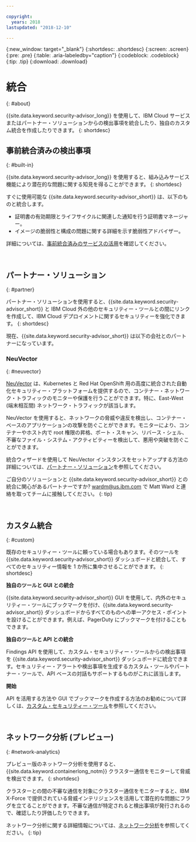```yaml
---

copyright:
  years: 2018
lastupdated: "2018-12-10"

---
```


{:new_window: target="_blank"}
{:shortdesc: .shortdesc}
{:screen: .screen}
{:pre: .pre}
{:table: .aria-labeledby="caption"}
{:codeblock: .codeblock}
{:tip: .tip}
{:download: .download}

# 統合
{: #about}

{{site.data.keyword.security-advisor_long}} を使用して、IBM Cloud サービスまたはパートナー・ソリューションからの検出事項を統合したり、独自のカスタム統合を作成したりできます。
{: shortdesc}


## 事前統合済みの検出事項
{: #built-in}

{{site.data.keyword.security-advisor_long}} を使用すると、組み込みサービス機能により潜在的な問題に関する知見を得ることができます。
{: shortdesc}


すぐに使用可能な {{site.data.keyword.security-advisor_short}} は、以下のものと統合します。

* 証明書の有効期限とライフサイクルに関連した通知を行う証明書マネージャー。
* イメージの脆弱性と構成の問題に関する詳細を示す脆弱性アドバイザー。

詳細については、[事前統合済みのサービスの活用](setup.html)を確認してください。

</br>

## パートナー・ソリューション
{: #partner}

パートナー・ソリューションを使用すると、{{site.data.keyword.security-advisor_short}} と IBM Cloud 外の他のセキュリティー・ツールとの間にリンクを作成して、IBM Cloud デプロイメントに関するセキュリティーを強化できます。
{: shortdesc}

現在、{{site.data.keyword.security-advisor_short}} は以下の会社とのパートナーになっています。

### NeuVector
{: #neuvector}

[NeuVector](https://neuvector.com/) は、Kubernetes と Red Hat OpenShift 用の高度に統合された自動化セキュリティー・プラットフォームを提供するので、コンテナー・ネットワーク・トラフィックのモニターや保護を行うことができます。特に、East-West (端末相互間) ネットワーク・トラフィックが該当します。

NeuVector を使用すると、ネットワークの脅威や違反を検出し、コンテナー・ベースのアプリケーションの攻撃を防ぐことができます。モニターにより、コンテナーやホスト内で root 権限の昇格、ポート・スキャン、リバース・シェル、不審なファイル・システム・アクティビティーを検出して、悪用や突破を防ぐことができます。

統合ウィザードを使用して NeuVector インスタンスをセットアップする方法の詳細については、[パートナー・ソリューション](partners.html)を参照してください。

ご自分のソリューションと {{site.data.keyword.security-advisor_short}} との統合に関心があるパートナーですか? wardm@us.ibm.com で Matt Ward と連絡を取ってチームに接触してください。
{: tip}

</br>

## カスタム統合
{: #custom}

既存のセキュリティー・ツールに頼っている場合もあります。そのツールを {{site.data.keyword.security-advisor_short}} ダッシュボードと統合して、すべてのセキュリティー情報を 1 か所に集中させることができます。
{: shortdesc}

**独自のツールと GUI との統合**

{{site.data.keyword.security-advisor_short}} GUI を使用して、内外のセキュリティー・ツールにブックマークを付け、{{site.data.keyword.security-advisor_short}} ダッシュボードからすべてのものへの単一アクセス・ポイントを設けることができます。例えば、PagerDuty にブックマークを付けることもできます。

**独自のツールと API との統合**

Findings API を使用して、カスタム・セキュリティー・ツールからの検出事項を {{site.data.keyword.security-advisor_short}} ダッシュボードに統合できます。セキュリティー・アラートや検出事項を生成するカスタム・ツールやパートナー・ツールで、API ベースの対話もサポートするものがこれに該当します。

**開始**

API を活用する方法や GUI でブックマークを作成する方法のお勧めについて詳しくは、[カスタム・セキュリティー・ツール](/docs/services/security-advisor/custom.html)を参照してください。

</br>


## ネットワーク分析 (プレビュー)
{: #network-analytics}

プレビュー版のネットワーク分析を使用すると、{{site.data.keyword.containerlong_notm}} クラスター通信をモニターして脅威を検出できます。
{: shortdesc}

クラスターとの間の不審な通信を対象にクラスター通信をモニターすると、IBM X-Force で提供されている脅威インテリジェンスを活用して潜在的な問題にフラグを立てることができます。不審な通信が特定されると検出事項が発行されるので、確認したり評価したりできます。

ネットワーク分析に関する詳細情報については、[ネットワーク分析](network-analytics.html)を参照してください。
{: tip}

</br>
</br>
